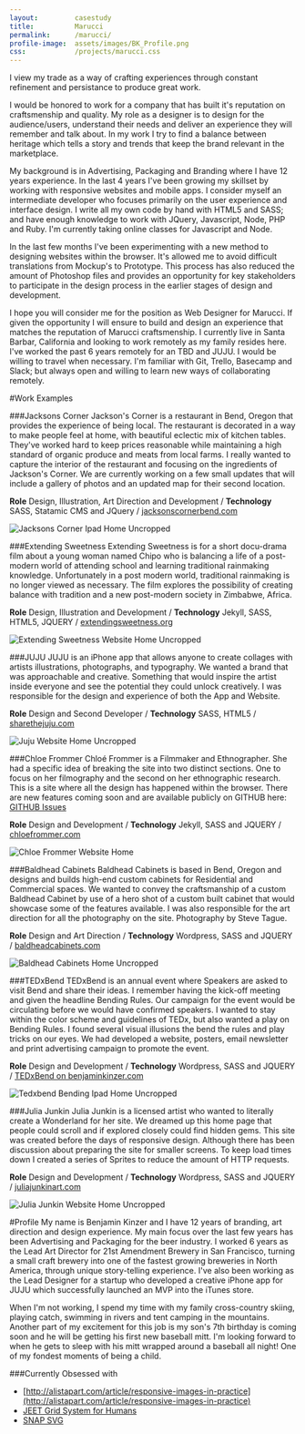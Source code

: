 ```yaml
---
layout:         casestudy
title:          Marucci
permalink:      /marucci/
profile-image:  assets/images/BK_Profile.png
css:            /projects/marucci.css
---
```


<div class="introduction">
I view my trade as a way of crafting experiences through constant refinement and persistance to produce great work.
</div>

I would be honored to work for a company that has built it's reputation on craftsmenship and quality. My role as a designer is to design for the audience/users, understand their needs and deliver an experience they will remember and talk about. In my work I try to find a balance between heritage which tells a story and trends that keep the brand relevant in the marketplace.

My background is in Advertising, Packaging and Branding where I have 12 years experience. In the last 4 years I've been growing my skillset by working with responsive websites and mobile apps. I consider myself an intermediate developer who focuses primarily on the user experience and interface design. I write all my own code by hand with HTML5 and SASS; and have enough knowledge to work with JQuery, Javascript, Node, PHP and Ruby. I'm currently taking online classes for Javascript and Node. 

In the last few months I've been experimenting with a new method to designing websites within the browser. It's allowed me to avoid difficult translations from Mockup's to Prototype. This process has also reduced the amount of Photoshop files and provides an opportunity for key stakeholders to participate in the design process in the earlier stages of design and development.

I hope you will consider me for the position as Web Designer for Marucci. If given the opportunity I will ensure to build and design an experience that matches the reputation of Marucci craftsmenship. I currently live in Santa Barbar, California and looking to work remotely as my family resides here. I've worked the past 6 years remotely for an TBD and JUJU. I would be willing to travel when necessary. I'm familiar with Git, Trello, Basecamp and Slack; but always open and willing to learn new ways of collaborating remotely.

#Work Examples

###Jacksons Corner
Jackson's Corner is a restaurant in Bend, Oregon that provides the experience of being local. The restaurant is decorated in a way to make people feel at home, with beautiful eclectic mix of kitchen tables. They've worked hard to keep prices reasonable while maintaining a high standard of organic produce and meats from local farms. I really wanted to capture the interior of the restaurant and focusing on the ingredients of Jackson's Corner. We are currently working on a few small updates that will include a gallery of photos and an updated map for their second location. 

**Role** Design, Illustration, Art Direction and Development / **Technology** SASS, Statamic CMS and JQuery / [jacksonscornerbend.com](http://www.jacksonscornerbend.com)

![Jacksons Corner Ipad Home Uncropped](/images/jacksonscorner/jacksons-corner-ipad-home-uncropped.png)

###Extending Sweetness
Extending Sweetness is for a short docu-drama film about a young woman named Chipo who is balancing a life of a post-modern world of attending school and learning traditional rainmaking knowledge. Unfortunately in a post modern world, traditional rainmaking is no longer viewed as necessary. The film explores the possibility of creating balance with tradition and a new post-modern society in Zimbabwe, Africa. 

**Role** Design, Illustration and Development / **Technology** Jekyll, SASS, HTML5, JQUERY / [extendingsweetness.org](http://www.extendingsweetness.org)

![Extending Sweetness Website Home Uncropped](/images/extendingsweetness/extending-sweetness-website-home-uncropped.png)

###JUJU
JUJU is an iPhone app that allows anyone to create collages with artists illustrations, photographs, and typography. We wanted a brand that was approachable and creative. Something that would inspire the artist inside everyone and see the potential they could unlock creatively. I was responsible for the design and experience of both the App and Website. 

**Role** Design and Second Developer / **Technology** SASS, HTML5 / [sharethejuju.com](http://sharethejuju.com)

![Juju Website Home Uncropped](/images/juju/juju-website-home-uncropped.png)

###Chloe Frommer
Chloé Frommer is a Filmmaker and Ethnographer. She had a specific idea of breaking the site into two distinct sections. One to focus on her filmography and the second on her ethnographic research. This is a site where all the design has happened within the browser. There are new features coming soon and are available publicly on GITHUB here: [GITHUB Issues](https://github.com/chloefrommer/chloefrommer.github.io/issues) 

**Role** Design and Development / **Technology** Jekyll, SASS and JQUERY / [chloefrommer.com](http://chloefrommer.com/)

![Chloe Frommer Website Home](/images/chloefrommer/chloe-frommer-website-home.png)

###Baldhead Cabinets
Baldhead Cabinets is based in Bend, Oregon and designs and builds high-end custom cabinets for Residential and Commercial spaces. We wanted to convey the craftsmanship of a custom Baldhead Cabinet by use of a hero shot of a custom built cabinet that would showcase some of the features available. I was also responsible for the art direction for all the photography on the site. Photography by Steve Tague.

**Role** Design and Art Direction / **Technology** Wordpress, SASS and JQUERY / [baldheadcabinets.com](http://baldheadcabinets.com/)

![Baldhead Cabinets Home Uncropped](/images/baldhead/baldhead-cabinets-home-uncropped.png)

###TEDxBend
TEDxBend is an annual event where Speakers are asked to visit Bend and share their ideas. I remember having the kick-off meeting and given the headline Bending Rules. Our campaign for the event would be circulating before we would have confirmed speakers. I wanted to stay within the color scheme and guidelines of TEDx, but also wanted a play on Bending Rules. I found several visual illusions the bend the rules and play tricks on our eyes. We had developed a website, posters, email newsletter and print advertising campaign to promote the event. 

**Role** Design and Development / **Technology** Wordpress, SASS and JQUERY / [TEDxBend on benjaminkinzer.com](http://benjaminkinzer.com/project/2013/tedxbend/)

![Tedxbend Bending Ipad Home Uncropped](/images/tedxbend/tedxbend-bending-ipad-home-uncropped.png)

###Julia Junkin
Julia Junkin is a licensed artist who wanted to literally create a Wonderland for her site. We dreamed up this home page that people could scroll and if explored closely could find hidden gems. This site was created before the days of responsive design. Although there has been discussion about preparing the site for smaller screens. To keep load times down I created a series of Sprites to reduce the amount of HTTP requests. 

**Role** Design and Development / **Technology** Wordpress, SASS and JQUERY / [juliajunkinart.com](http://juliajunkinart.com/)

![Julia Junkin Website Home Uncropped](/images/juliajunkin/julia-junkin-website-home-uncropped.png)


#Profile
My name is Benjamin Kinzer and I have 12 years of branding, art direction and design experience. My main focus over the last few years has been Advertising and Packaging for the beer industry. I worked 6 years as the Lead Art Director for 21st Amendment Brewery in San Francisco, turning a small craft brewery into one of the fastest growing breweries in North America, through unique story-telling experience. I've also been working as the Lead Designer for a startup who developed a creative iPhone app for JUJU which successfully launched an MVP into the iTunes store.

When I'm not working, I spend my time with my family cross-country skiing, playing catch, swimming in rivers and tent camping in the mountains. Another part of my excitement for this job is my son's 7th birthday is coming soon and he will be getting his first new baseball mitt. I'm looking forward to when he gets to sleep with his mitt wrapped around a baseball all night! One of my fondest moments of being a child.

###Currently Obsessed with
- [http://alistapart.com/article/responsive-images-in-practice](http://alistapart.com/article/responsive-images-in-practice)
- [JEET Grid System for Humans](http://jeet.gs)
- [SNAP SVG](http://snapsvg.io/)
